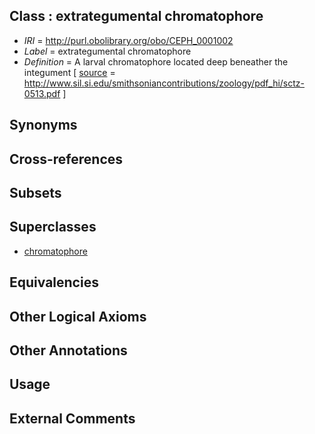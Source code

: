
## Class : extrategumental chromatophore

 * *IRI* = http://purl.obolibrary.org/obo/CEPH_0001002
 * *Label* = extrategumental chromatophore
 * *Definition* = A larval chromatophore located deep beneather the integument [ [source](../../ce/source.md) = http://www.sil.si.edu/smithsoniancontributions/zoology/pdf_hi/sctz-0513.pdf ]

## Synonyms


## Cross-references


## Subsets


## Superclasses

 * [chromatophore](../../CEPH/61/CEPH_0000061.md)

## Equivalencies


## Other Logical Axioms


## Other Annotations


## Usage


## External Comments


